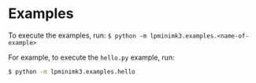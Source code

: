# Examples

To execute the examples, run: `$ python -m lpminimk3.examples.<name-of-example>`

For example, to execute the `hello.py` example, run:

```bash
$ python -m lpminimk3.examples.hello
```
